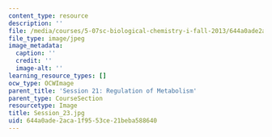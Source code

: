 ```yaml
---
content_type: resource
description: ''
file: /media/courses/5-07sc-biological-chemistry-i-fall-2013/644a0ade2aca1f9553ce21beba588640_Session_23.jpg
file_type: image/jpeg
image_metadata:
  caption: ''
  credit: ''
  image-alt: ''
learning_resource_types: []
ocw_type: OCWImage
parent_title: 'Session 21: Regulation of Metabolism'
parent_type: CourseSection
resourcetype: Image
title: Session_23.jpg
uid: 644a0ade-2aca-1f95-53ce-21beba588640
---
```

